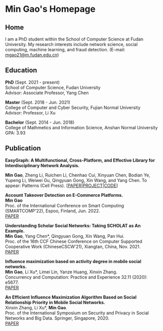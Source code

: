 # Min Gao's Homepage
## Home
I am a PhD student within the School of Computer Science at Fudan University. My research interests include network science, social computing, machine learning, and fraud detection. (E-mail: mgao21@m.fudan.edu.cn)

## Education

**PhD** (Sept. 2021 - present)  
School of Computer Science, Fudan University  
Advisor: Associate Professor, Yang Chen

**Master** (Sept. 2018 - Jun. 2021)  
College of Computer and Cyber Security, Fujian Normal University  
Advisor: Professor, Li Xu

**Bachelor** (Sept. 2014 - Jun. 2018)  
College of Mathmetics and Information Science, Anshan Normal University  
GPA: 3.93

## Publication

**EasyGraph: A Multifunctional, Cross-Platform, and Effective Library for Interdisciplinary Network Analysis.**

**Min Gao**, Zheng Li, Ruichen Li, Chenhao Cui, Xinyuan Chen, Bodian Ye, Yupeng Li, Weiwei Gu, Qingyuan Gong, Xin Wang, and Yang Chen.
To appear: Patterns (Cell Press).
[[PAPER](https://www.cell.com/patterns/pdf/S2666-3899(23)00218-0.pdf)|[PROJECT](https://easy-graph.github.io/)|[CODE](https://github.com/easy-graph/Easy-Graph)]

**Account Takeover Detection on E-Commerce Platforms.**  
**Min Gao**  
Proc. of the International Conference on Smart Computing (SMARTCOMP'22), Espoo, Finland, Jun. 2022.  
[PAPER](https://ieeexplore.ieee.org/abstract/document/9821104)

**Understanding Scholar Social Networks: Taking SCHOLAT as An Example.**  
**Min Gao**, Yang Chen*, Qingyuan Gong, Xin Wang, Pan Hui.  
Proc. of the 16th CCF Chinese Conference on Computer Supported Cooperative Work (ChineseCSCW’21), Xiangtan, China, Nov. 2021.  
[PAPER](https://user.informatik.uni-goettingen.de/~ychen/papers/SCHOLAT-ChineseCSCW21.pdf)

**Influence maximization based on activity degree in mobile social networks.**  
**Min Gao**, Li Xu*, Limei Lin, Yanze Huang, Xinxin Zhang.  
Concurrency and Computation: Practice and Experience 32.11 (2020): e5677.  
[PAPER](https://onlinelibrary.wiley.com/doi/abs/10.1002/cpe.5677)
  
**An Efficient Influence Maximization Algorithm Based on Social Relationship Priority in Mobile Social Networks.**  
Xinxin Zhang, Li Xu*, **Min Gao**.  
Proc. of the International Symposium on Security and Privacy in Social Networks and Big Data. Springer, Singapore, 2020.  
[PAPER](https://link.springer.com/chapter/10.1007/978-981-15-9031-3_15)
  



